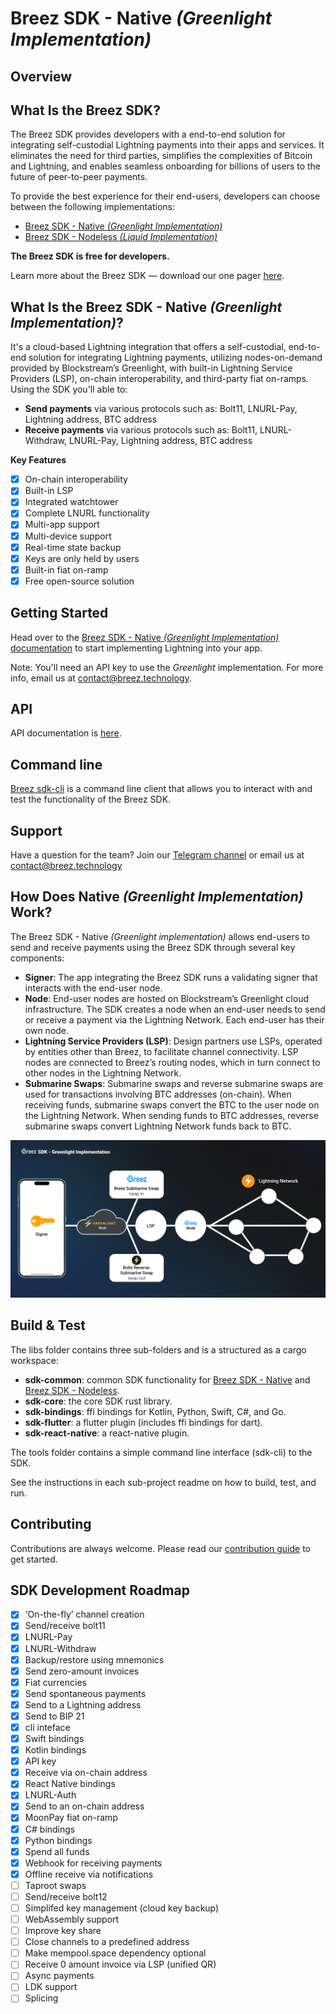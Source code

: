 # **Breez SDK - Native *(Greenlight Implementation)***

## **Overview** 

## **What Is the Breez SDK?**

The Breez SDK provides developers with a end-to-end solution for integrating self-custodial Lightning payments into their apps and services. It eliminates the need for third parties, simplifies the complexities of Bitcoin and Lightning, and enables seamless onboarding for billions of users to the future of peer-to-peer payments.

To provide the best experience for their end-users, developers can choose between the following implementations:

- [Breez SDK - Native *(Greenlight Implementation)*](https://sdk-doc.breez.technology/)
- [Breez SDK - Nodeless *(Liquid Implementation)*](https://sdk-doc-liquid.breez.technology/)

**The Breez SDK is free for developers.** 

Learn more about the Breez SDK — download our one pager [here](https://drive.google.com/file/d/1TDspNJOvrX_lZUxipeBzitPIWXIdSsLy/view?usp=sharing).

## **What Is the Breez SDK - Native *(Greenlight Implementation)*?**

It's a cloud-based Lightning integration that offers a self-custodial, end-to-end solution for integrating Lightning payments, utilizing nodes-on-demand provided by Blockstream’s Greenlight, with built-in Lightning Service Providers (LSP), on-chain interoperability, and third-party fiat on-ramps. Using the SDK you'll able to:

- **Send payments** via various protocols such as: Bolt11, LNURL-Pay, Lightning address, BTC address
- **Receive payments** via various protocols such as: Bolt11, LNURL-Withdraw, LNURL-Pay, Lightning address, BTC address

**Key Features**

- [x]  On-chain interoperability
- [x]  Built-in LSP
- [x]  Integrated watchtower
- [x]  Complete LNURL functionality
- [x]  Multi-app support
- [x]  Multi-device support
- [x]  Real-time state backup
- [x]  Keys are only held by users
- [x]  Built-in fiat on-ramp
- [x]  Free open-source solution

## Getting Started

Head over to the [Breez SDK - Native *(Greenlight Implementation)* documentation](https://sdk-doc.breez.technology/) to start implementing Lightning into your app.

Note: You'll need an API key to use the *Greenlight* implementation. For more info, email us at contact@breez.technology.

## **API**

API documentation is [here](https://breez.github.io/breez-sdk-greenlight/breez_sdk_core/).

## **Command line**

[Breez sdk-cli](https://github.com/breez/breez-sdk-greenlight/tree/main/tools/sdk-cli) is a command line client that allows you to interact with and test the functionality of the Breez SDK.

## **Support**

Have a question for the team? Join our [Telegram channel](https://t.me/breezsdk) or email us at [contact@breez.technology](mailto:contact@breez.technology) 

## How Does Native *(Greenlight Implementation)* Work?

The Breez SDK - Native *(Greenlight implementation)* allows end-users to send and receive payments using the Breez SDK through several key components:

- **Signer**: The app integrating the Breez SDK runs a validating signer that interacts with the end-user node.
- **Node**: End-user nodes are hosted on Blockstream’s Greenlight cloud infrastructure. The SDK creates a node when an end-user needs to send or receive a payment via the Lightning Network. Each end-user has their own node.
- **Lightning Service Providers (LSP)**: Design partners use LSPs, operated by entities other than Breez, to facilitate channel connectivity. LSP nodes are connected to Breez’s routing nodes, which in turn connect to other nodes in the Lightning Network.
- **Submarine Swaps**: Submarine swaps and reverse submarine swaps are used for transactions involving BTC addresses (on-chain). When receiving funds, submarine swaps convert the BTC to the user node on the Lightning Network. When sending funds to BTC addresses, reverse submarine swaps convert Lightning Network funds back to BTC.

![Breez SDK - Greenlight](https://github.com/breez/breez-sdk-docs/raw/main/src/images/BreezSDK_Greenlight.png)

## **Build & Test**

The libs folder contains three sub-folders and is a structured as a cargo workspace:

- **sdk-common**: common SDK functionality for [Breez SDK - Native](https://github.com/breez/breez-sdk-greenlight) and [Breez SDK - Nodeless](https://github.com/breez/breez-sdk-liquid).
- **sdk-core**: the core SDK rust library.
- **sdk-bindings**: ffi bindings for Kotlin, Python, Swift, C#, and Go.
- **sdk-flutter**: a flutter plugin (includes ffi bindings for dart).
- **sdk-react-native**: a react-native plugin.

The tools folder contains a simple command line interface (sdk-cli) to the SDK.

See the instructions in each sub-project readme on how to build, test, and run.

## **Contributing**

Contributions are always welcome. Please read our [contribution guide](CONTRIBUTING.md) to get started.

## SDK Development Roadmap

- [x]  ‘On-the-fly’ channel creation
- [x]  Send/receive bolt11
- [x]  LNURL-Pay
- [x]  LNURL-Withdraw
- [x]  Backup/restore using mnemonics
- [x]  Send zero-amount invoices
- [x]  Fiat currencies
- [x]  Send spontaneous payments
- [x]  Send to a Lightning address
- [x]  Send to BIP 21
- [x]  cli inteface
- [x]  Swift bindings
- [x]  Kotlin bindings
- [x]  API key
- [x]  Receive via on-chain address
- [x]  React Native bindings
- [x]  LNURL-Auth
- [x]  Send to an on-chain address
- [x]  MoonPay fiat on-ramp
- [x]  C# bindings
- [x]  Python bindings
- [x]  Spend all funds
- [x]  Webhook for receiving payments
- [x]  Offline receive via notifications
- [ ]  Taproot swaps
- [ ]  Send/receive bolt12
- [ ]  Simplifed key management (cloud key backup)
- [ ]  WebAssembly support
- [ ]  Improve key share
- [ ]  Close channels to a predefined address
- [ ]  Make mempool.space dependency optional
- [ ]  Receive 0 amount invoice via LSP (unified QR)
- [ ]  Async payments
- [ ]  LDK support
- [ ]  Splicing
